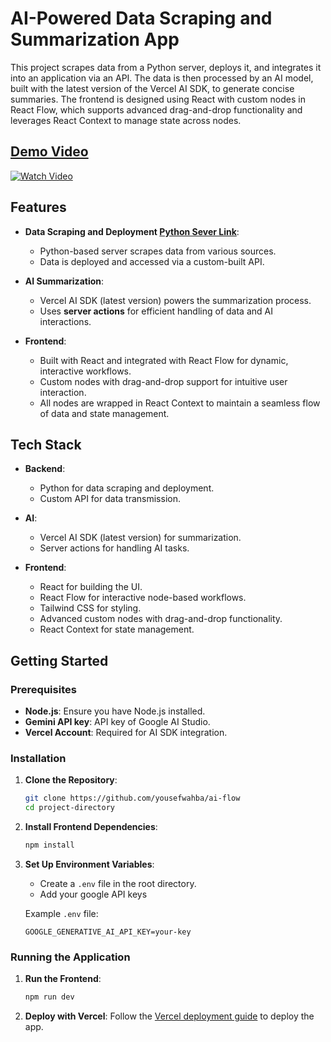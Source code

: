 # AI-Powered Data Scraping and Summarization App

This project scrapes data from a Python server, deploys it, and integrates it into an application via an API. The data is then processed by an AI model, built with the latest version of the Vercel AI SDK, to generate concise summaries. The frontend is designed using React with custom nodes in React Flow, which supports advanced drag-and-drop functionality and leverages React Context to manage state across nodes.

## [Demo Video](https://www.youtube.com/watch?v=O5o2NID1lkM)

[![Watch Video](https://imagizer.imageshack.com/img922/2531/u7P3GV.png)](https://www.youtube.com/watch?v=O5o2NID1lkM)

## Features

- **Data Scraping and Deployment [Python Sever Link](https://github.com/yousefwahba/scraper/)**:

  - Python-based server scrapes data from various sources.
  - Data is deployed and accessed via a custom-built API.

- **AI Summarization**:

  - Vercel AI SDK (latest version) powers the summarization process.
  - Uses **server actions** for efficient handling of data and AI interactions.

- **Frontend**:
  - Built with React and integrated with React Flow for dynamic, interactive workflows.
  - Custom nodes with drag-and-drop support for intuitive user interaction.
  - All nodes are wrapped in React Context to maintain a seamless flow of data and state management.

## Tech Stack

- **Backend**:
  - Python for data scraping and deployment.
  - Custom API for data transmission.
- **AI**:

  - Vercel AI SDK (latest version) for summarization.
  - Server actions for handling AI tasks.

- **Frontend**:
  - React for building the UI.
  - React Flow for interactive node-based workflows.
  - Tailwind CSS for styling.
  - Advanced custom nodes with drag-and-drop functionality.
  - React Context for state management.

## Getting Started

### Prerequisites

- **Node.js**: Ensure you have Node.js installed.
- **Gemini API key**: API key of Google AI Studio.
- **Vercel Account**: Required for AI SDK integration.

### Installation

1. **Clone the Repository**:

   ```bash
   git clone https://github.com/yousefwahba/ai-flow
   cd project-directory
   ```

2. **Install Frontend Dependencies**:

   ```bash
   npm install
   ```

3. **Set Up Environment Variables**:

   - Create a `.env` file in the root directory.
   - Add your google API keys

   Example `.env` file:

   ```
   GOOGLE_GENERATIVE_AI_API_KEY=your-key
   ```

### Running the Application

1. **Run the Frontend**:

   ```bash
   npm run dev
   ```

2. **Deploy with Vercel**:
   Follow the [Vercel deployment guide](https://vercel.com/docs) to deploy the app.
